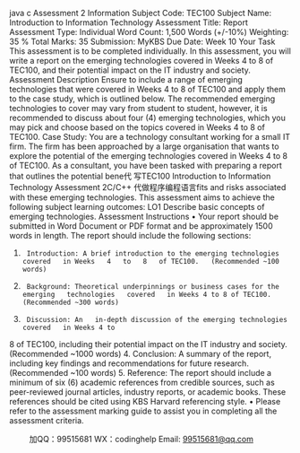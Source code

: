 java c
Assessment   2   Information
Subject Code:
TEC100
Subject   Name:
Introduction to   Information Technology
Assessment Title:
Report
Assessment Type:
Individual
Word Count:                                                          1,500                                    Words                                                                                     (+/-10%)
Weighting:
35   %
Total   Marks:
35
Submission:
MyKBS
Due   Date:
Week   10
Your Task
This assessment is to be completed individually. In this assessment, you will   write a report on the emerging   technologies covered in Weeks 4 to 8 of   TEC100, and their potential impact on the IT industry and   society.
Assessment   Description
Ensure to   include a   range of emerging technologies that were covered   in Weeks 4 to 8   of TEC100   and apply them to the case study, which   is outlined   below. The   recommended   emerging technologies to cover may vary from student to student,   however,   it   is   recommended to   discuss   about four (4) emerging technologies, which you may   pick and   choose   based   on   the   topics   covered   in Weeks 4 to 8   of TEC100.
Case Study:
You are a technology consultant working for a small   IT firm. The firm   has   been   approached   by   a   large organisation that wants to explore the potential of the emerging   technologies   covered   in   Weeks 4 to 8 of TEC100. As a consultant, you   have   been tasked   with   preparing   a   report   that   outlines the potential bene代 写TEC100 Introduction to Information Technology Assessment 2C/C++
代做程序编程语言fits and   risks associated with these   emerging technologies.
This assessment aims to achieve the following subject learning   outcomes:
LO1
Describe   basic concepts of emerging technologies.
Assessment   Instructions
•       Your report should be submitted   in Word   Document   or   PDF format   and   be   approximately   1500   words   in   length. The report should   include the following sections:
1.      Introduction: A brief introduction to the emerging technologies covered   in Weeks   4   to   8   of TEC100.   (Recommended ~100 words)
2.      Background: Theoretical underpinnings or business cases for the emerging   technologies   covered   in Weeks 4 to 8 of TEC100.   (Recommended ~300 words)
3.      Discussion: An   in-depth discussion of the emerging technologies covered   in Weeks 4 to
8 of TEC100,   including their potential   impact on the   IT industry and   society.   (Recommended ~1000 words)
4.      Conclusion: A summary of the   report, including   key findings and   recommendations for   future research.   (Recommended ~100 words)
5.      Reference: The   report should include a minimum   of six   (6)   academic   references from credible sources, such as peer-reviewed journal articles,   industry reports,   or academic   books. These   references should   be cited   using   KBS   Harvard   referencing style.
•       Please   refer to the assessment marking   guide   to   assist   you   in   completing   all   the   assessment   criteria.

   

         
加QQ：99515681  WX：codinghelp  Email: 99515681@qq.com
